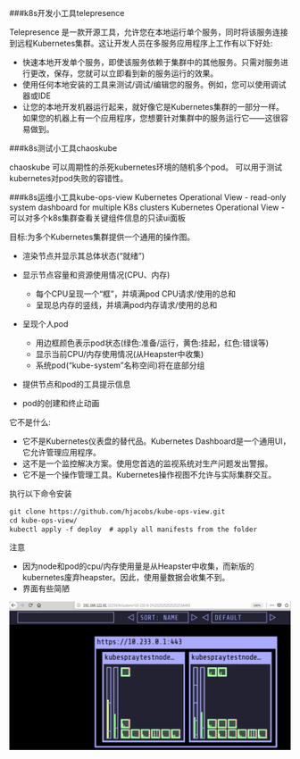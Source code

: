 ###k8s开发小工具telepresence

Telepresence 是一款开源工具，允许您在本地运行单个服务，同时将该服务连接到远程Kubernetes集群。这让开发人员在多服务应用程序上工作有以下好处:

* 快速本地开发单个服务，即使该服务依赖于集群中的其他服务。只需对服务进行更改，保存，您就可以立即看到新的服务运行的效果。
* 使用任何本地安装的工具来测试/调试/编辑您的服务。例如，您可以使用调试器或IDE
* 让您的本地开发机器运行起来，就好像它是Kubernetes集群的一部分一样。如果您的机器上有一个应用程序，您想要针对集群中的服务运行它——这很容易做到。

###k8s测试小工具chaoskube

chaoskube 可以周期性的杀死kubernetes环境的随机多个pod。
可以用于测试kubernetes对pod失败的容错性。

###k8s运维小工具kube-ops-view
Kubernetes Operational View - read-only system dashboard for multiple K8s clusters
Kubernetes Operational View - 可以对多个k8s集群查看关键组件信息的只读ui面板

目标:为多个Kubernetes集群提供一个通用的操作图。

* 渲染节点并显示其总体状态(“就绪”)
* 显示节点容量和资源使用情况(CPU、内存)
  * 每个CPU呈现一个“框”，并填满pod CPU请求/使用的总和
  * 呈现总内存的竖线，并填满pod内存请求/使用的总和
* 呈现个人pod
  * 用边框颜色表示pod状态(绿色:准备/运行，黄色:挂起，红色:错误等)
  * 显示当前CPU/内存使用情况(从Heapster中收集)
  * 系统pod(“kube-system”名称空间)将在底部分组

* 提供节点和pod的工具提示信息
* pod的创建和终止动画

它不是什么:

* 它不是Kubernetes仪表盘的替代品。Kubernetes Dashboard是一个通用UI，它允许管理应用程序。
* 这不是一个监控解决方案。使用您首选的监视系统对生产问题发出警报。
* 它不是一个操作管理工具。Kubernetes操作视图不允许与实际集群交互。

执行以下命令安装
```
git clone https://github.com/hjacobs/kube-ops-view.git
cd kube-ops-view/
kubectl apply -f deploy  # apply all manifests from the folder
```
注意
* 因为node和pod的cpu/内存使用量是从Heapster中收集，而新版的kubernetes废弃heapster。因此，使用量数据会收集不到。
* 界面有些简陋

![kube-ops-view](./tools/kube-ops-view.png "kube-ops-view")
